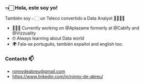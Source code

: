 ### 👈🏻 Hola, este soy yo!

También soy 👉🏻 un Teleco convertido a Data Analyst 🤘🏻🤙🏻


- 🧑🏻‍💻 Currently working on @Aplazame formerly at @Cabify and @Vizzuality
- 🤓 Always learning about Data world
- 🌍 Fala-se português, también español and english too.


### Contacto 📫
- ronnydeabreu@gmail.com
- https://www.linkedin.com/in/ronny-de-abreu/


<!--
**ronnyccs24/ronnyccs24** is a ✨ _special_ ✨ repository because its `README.md` (this file) appears on your GitHub profile.

